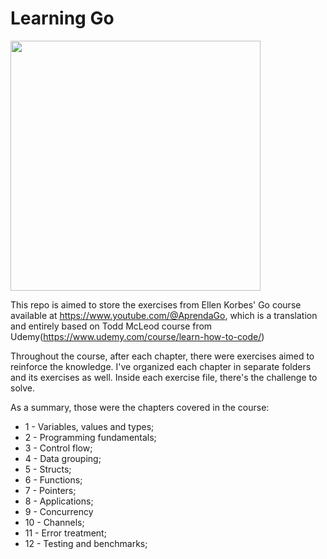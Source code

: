 # Learning Go 
<img src="https://aprendagolang.com.br/wp-content/uploads/2022/12/imersao-aprenda-golang.png" width="400" height="400" />

This repo is aimed to store the exercises from Ellen Korbes' Go course available at https://www.youtube.com/@AprendaGo, which is a translation and entirely based on Todd McLeod course from Udemy(https://www.udemy.com/course/learn-how-to-code/)

Throughout the course, after each chapter, there were exercises aimed to reinforce the knowledge. I've organized each chapter in separate folders and its exercises as well. Inside each exercise file, there's the challenge to solve.

As a summary, those were the chapters covered in the course:

* 1 - Variables, values and types;
* 2 - Programming fundamentals;
* 3 - Control flow;
* 4 - Data grouping;
* 5 - Structs;
* 6 - Functions;
* 7 - Pointers;
* 8 - Applications;
* 9 - Concurrency
* 10 - Channels;
* 11 - Error treatment;
* 12 - Testing and benchmarks;
